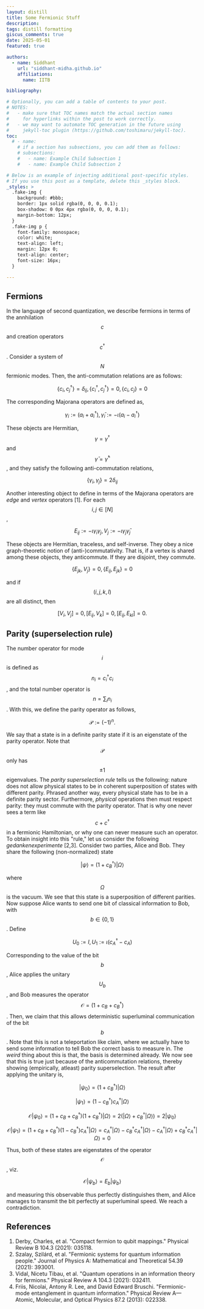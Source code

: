 ```yaml
---
layout: distill
title: Some Fermionic Stuff
description: 
tags: distill formatting
giscus_comments: true
date: 2025-05-01
featured: true

authors:
  - name: Siddhant
    url: "siddhant-midha.github.io"
    affiliations:
      name: IITB

bibliography:  

# Optionally, you can add a table of contents to your post.
# NOTES:
#   - make sure that TOC names match the actual section names
#     for hyperlinks within the post to work correctly.
#   - we may want to automate TOC generation in the future using
#     jekyll-toc plugin (https://github.com/toshimaru/jekyll-toc).
toc:
  # - name: 
    # if a section has subsections, you can add them as follows:
    # subsections:
    #   - name: Example Child Subsection 1
    #   - name: Example Child Subsection 2

# Below is an example of injecting additional post-specific styles.
# If you use this post as a template, delete this _styles block.
_styles: >
  .fake-img {
    background: #bbb;
    border: 1px solid rgba(0, 0, 0, 0.1);
    box-shadow: 0 0px 4px rgba(0, 0, 0, 0.1);
    margin-bottom: 12px;
  }
  .fake-img p {
    font-family: monospace;
    color: white;
    text-align: left;
    margin: 12px 0;
    text-align: center;
    font-size: 16px;
  }

---
```


## Fermions
In the language of second quantization, we describe fermions in terms of the annhilation $$c$$ and creation operators $$c^\dagger$$. Consider a system of $$N$$ fermionic modes. Then, the anti-commutation relations are as follows:



$$
\{ c_i,c_j^\dagger \} = \delta_{ij} , \{ c_i^\dagger,c_j^\dagger \} = 0, \{ c_i,c_j \} = 0
$$


The corresponding Majorana operators are defined as,


$$
\gamma_i := (a_i + a_i^\dagger) ,  \bar{\gamma}_i := -\iota (a_i - a_i^\dagger)
$$


These objects are Hermitian, $$\gamma = \gamma^\dagger$$ and $$\bar{\gamma} = \bar{\gamma}^\dagger$$, and they satisfy the following anti-commutation relations,


$$
\{ \gamma_i,\gamma_j \} =  2\delta_{ij} 
$$


Another interesting object to define in terms of the Majorana operators are _edge_ and _vertex_ operators [1]. For each $$i,j \in [N]$$, 


$$
E_{ij} := -\iota \gamma_i\gamma_j, V_j:= -\iota \gamma_j \bar{\gamma}_j
$$


These objects are Hermitian, traceless, and self-inverse. They obey a nice graph-theoretic notion of (anti-)commutativity. That is, if a vertex is shared among these objects, they anticommute. If they are disjoint, they commute. 


$$
\{ E_{jk},V_j \} = 0,  \{ E_{ij},E_{jk} \} = 0 
$$


and if $$(i,j,k,l)$$ are all distinct, then 


$$
[V_i,V_j] = 0, [E_{ij},V_k] = 0,  [E_{ij},E_{kl}] = 0.
$$


## Parity (superselection rule)
The number operator for mode $$i$$ is defined as $$n_i = c_i^\dagger c_i$$, and the total number operator is $$n = \sum_i n_i$$. With this, we define the parity operator as follows,


$$
\mathcal{P} := (-1)^n.
$$

We say that a state is in a definite parity state if it is an eigenstate of the parity operator. Note that $$\mathcal{P}$$ only has $$\pm 1$$ eigenvalues. The _parity superselection rule_ tells us the following: nature does not allow physical states to be in coherent superposition of states with different parity. Phrased another way, every physical state has to be in a definite parity sector. Furthermore, _physical_ operations then must respect parity: they must commute with the parity operator. That is why one never sees a term like $$c + c^\dagger$$ in a fermionic Hamiltonian, or why one can never measure such an operator. To obtain insight into this "rule," let us consider the following _gedankenexperimente_ [2,3]. Consider two parties, Alice and Bob. They share the following (non-normalized) state 


$$
|\psi\rangle =  (1 + c_B^\dagger) |\Omega\rangle
$$

where $$\Omega$$ is the vacuum. We see that this state is a superposition of different parities. Now suppose Alice wants to send one bit of classical information to Bob, with $$b \in \{ 0,1 \}$$. Define


$$
  U_0 := I ,U_1 := \iota(c_A^\dagger - c_A)
$$

Corresponding to the value of the bit $$b$$, Alice applies the unitary $$U_b$$, and Bob measures the operator $$\mathcal{O}=(1 + c_B + c_B^\dagger)$$. Then, we claim that this allows deterministic superluminal communication of the bit $$b$$. Note that this is not a teleportation like claim, where we actually have to send some information to tell Bob the correct basis to measure in. The _weird_ thing about this is that, the basis is determined already. We now see that this is true just because of the anticommutation relations, thereby showing (empirically, atleast) parity superselection. The result after applying the unitary is,

$$|\psi_0\rangle = (1 + c_B^\dagger) |\Omega\rangle$$


$$|\psi_1\rangle = (1-c_B^\dagger)c_A^\dagger |\Omega\rangle$$


$$\mathcal{O}|\psi_0\rangle= (1 + c_B + c_B^\dagger) (1 + c_B^\dagger) |\Omega\rangle =2(|\Omega\rangle + c_B^\dagger|\Omega\rangle) = 2|\psi_0\rangle$$

$$\mathcal{O}|\psi_1\rangle = (1 + c_B + c_B^\dagger)(1-c_B^\dagger)c_A^\dagger |\Omega\rangle = c_A^\dagger |\Omega\rangle - c_B^\dagger c_A^\dagger |\Omega\rangle - c_A^\dagger|\Omega\rangle + c_B^\dagger c_A^\dagger |\Omega\rangle = 0$$

Thus, both of these states are eigenstates of the operator $$\mathcal{O}$$, viz. 


$$\mathcal{O}|\psi_b\rangle = E_b|\psi_b\rangle$$


and measuring this observable thus perfectly distinguishes them, and Alice manages to transmit the bit perfectly at superluminal speed. We reach a contradiction.

## References
1. Derby, Charles, et al. "Compact fermion to qubit mappings." Physical Review B 104.3 (2021): 035118.
2. Szalay, Szilárd, et al. "Fermionic systems for quantum information people." Journal of Physics A: Mathematical and Theoretical 54.39 (2021): 393001. 
3. Vidal, Nicetu Tibau, et al. "Quantum operations in an information theory for fermions." Physical Review A 104.3 (2021): 032411.
4. Friis, Nicolai, Antony R. Lee, and David Edward Bruschi. "Fermionic-mode entanglement in quantum information." Physical Review A—Atomic, Molecular, and Optical Physics 87.2 (2013): 022338.